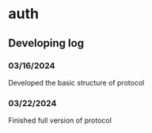 # auth

## Developing log
### 03/16/2024
Developed the basic structure of protocol

### 03/22/2024
Finished full version of protocol